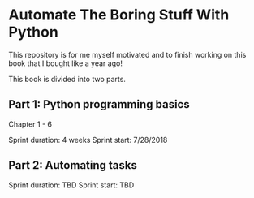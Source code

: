 # Automate The Boring Stuff With Python

This repository is for me myself motivated and to finish working on this book that I bought like a year ago!

This book is divided into two parts.

## Part 1: Python programming basics

Chapter 1 - 6

Sprint duration: 4 weeks
Sprint start: 7/28/2018

## Part 2: Automating tasks

Sprint duration: TBD
Sprint start: TBD
